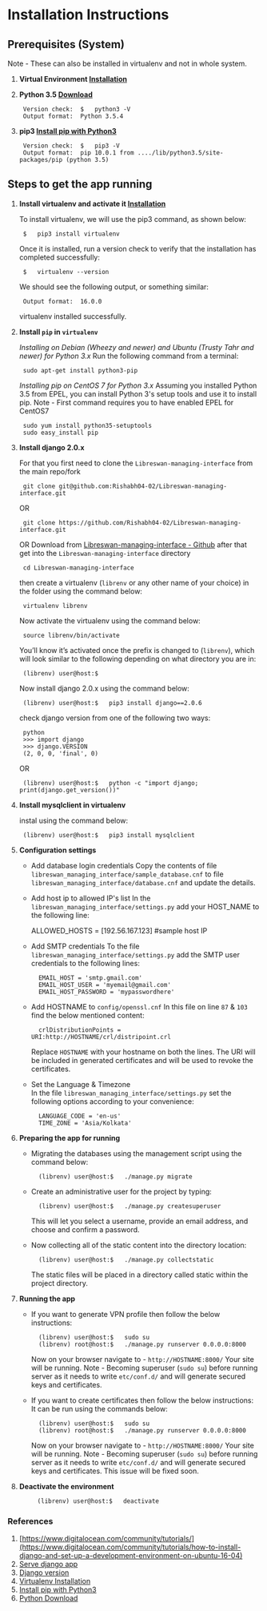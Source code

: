 # Installation Instructions

## Prerequisites (System)
Note - These can also be installed in virtualenv and not in whole system.

1. **Virtual Environment [Installation](https://virtualenv.pypa.io/en/stable/installation/)**

2. **Python 3.5 [Download](https://www.python.org/downloads/)**

		Version check:	$	python3 -V
		Output format:	Python 3.5.4

3. **pip3 [Install pip with Python3](https://stackoverflow.com/questions/6587507/how-to-install-pip-with-python-3)**

		Version check:	$	pip3 -V
		Output format:	pip 10.0.1 from ..../lib/python3.5/site-packages/pip (python 3.5)

## Steps to get the app running
1. **Install virtualenv and activate it [Installation](https://virtualenv.pypa.io/en/stable/installation/)**

	To install virtualenv, we will use the pip3 command, as shown below:

		$	pip3 install virtualenv
	Once it is installed, run a version check to verify that the installation has completed successfully:

		$	virtualenv --version
	We should see the following output, or something similar:

		Output format:	16.0.0
	virtualenv installed successfully.

2. **Install `pip` in `virtualenv`**

	*Installing on Debian (Wheezy and newer) and Ubuntu (Trusty Tahr and newer) for Python 3.x*
	Run the following command from a terminal:

		sudo apt-get install python3-pip

	*Installing pip on CentOS 7 for Python 3.x*
	Assuming you installed Python 3.5 from EPEL, you can install Python 3's setup tools and use it to install pip.
	Note - First command requires you to have enabled EPEL for CentOS7

		sudo yum install python35-setuptools
		sudo easy_install pip

3. **Install django 2.0.x**

	For that you first need to clone the `Libreswan-managing-interface` from the main repo/fork

		git clone git@github.com:Rishabh04-02/Libreswan-managing-interface.git
	OR

		git clone https://github.com/Rishabh04-02/Libreswan-managing-interface.git
	OR
	Download from [Libreswan-managing-interface - Github](https://github.com/Rishabh04-02/Libreswan-managing-interface)	after that get into the `Libreswan-managing-interface` directory
		
		cd Libreswan-managing-interface
	then create a virtualenv (`librenv` or any other name of your choice) in the folder using the command below:

		virtualenv librenv
	Now activate the virtualenv using the command below:

		source librenv/bin/activate
	You’ll know it’s activated once the prefix is changed to (`librenv`), which will look similar to the following depending on what directory you are in:

		(librenv) user@host:$
	Now install django 2.0.x using the command below:

		(librenv) user@host:$	pip3 install django==2.0.6
	check django version from one of the following two ways:

		python
		>>> import django
		>>> django.VERSION
		(2, 0, 0, 'final', 0)
	OR
		
		(librenv) user@host:$	python -c "import django; print(django.get_version())"

4. **Install mysqlclient in virtualenv**

	instal using the command below:

		(librenv) user@host:$	pip3 install mysqlclient

5. **Configuration settings**

	* Add database login credentials
	Copy the contents of file `libreswan_managing_interface/sample_database.cnf` to file `libreswan_managing_interface/database.cnf` and update the details.

	* Add host ip to allowed IP's list
	In the `libreswan_managing_interface/settings.py` add your HOST_NAME to the following line:

		ALLOWED_HOSTS = [192.56.167.123]	#sample host IP

	* Add SMTP credentials
	To the file `libreswan_managing_interface/settings.py` add the SMTP user credentials to the following lines:

		    EMAIL_HOST = 'smtp.gmail.com'
		    EMAIL_HOST_USER = 'myemail@gmail.com'
		    EMAIL_HOST_PASSWORD = 'mypasswordhere'

	* Add HOSTNAME to `config/openssl.cnf`
	In this file on line `87` & `103` find the below mentioned content:

		    crlDistributionPoints = URI:http://HOSTNAME/crl/distripoint.crl
		
		Replace `HOSTNAME` with your hostname on both the lines. The URI will be included in generated certificates and will be used to revoke the certificates.

	* Set the Language & Timezone 	
	In the file `libreswan_managing_interface/settings.py` set the following options according to your convenience:

			LANGUAGE_CODE = 'en-us'
			TIME_ZONE = 'Asia/Kolkata'

6. **Preparing the app for running**

	* Migrating the databases using the management script using the command below:

			(librenv) user@host:$	./manage.py migrate

	* Create an administrative user for the project by typing:

			(librenv) user@host:$	./manage.py createsuperuser
		This will let you select a username, provide an email address, and choose and confirm a password.

	* Now collecting all of the static content into the directory location:
		
			(librenv) user@host:$	./manage.py collectstatic
		The static files will be placed in a directory called static within the project directory.

7. **Running the app**

	* If you want to generate VPN profile then follow the below instructions:

			(librenv) user@host:$	sudo su
			(librenv) root@host:$	./manage.py runserver 0.0.0.0:8000

		Now on your browser navigate to - `http://HOSTNAME:8000/`
		Your site will be running.
		Note - Becoming superuser (`sudo su`) before running server as it needs to write `etc/conf.d/` and will generate secured keys and certificates.

	* If you want to create certificates then follow the below instructions:
	It can be run using the commands below:

			(librenv) user@host:$	sudo su
			(librenv) root@host:$	./manage.py runserver 0.0.0.0:8000

		Now on your browser navigate to - `http://HOSTNAME:8000/`
		Your site will be running.
		Note - Becoming superuser (`sudo su`) before running server as it needs to write `etc/conf.d/` and will generate secured keys and certificates. This issue will be fixed soon.

8. **Deactivate the environment**

			(librenv) user@host:$	deactivate

### References
1) [https://www.digitalocean.com/community/tutorials/](https://www.digitalocean.com/community/tutorials/how-to-install-django-and-set-up-a-development-environment-on-ubuntu-16-04)
2) [Serve django app](https://www.digitalocean.com/community/tutorials/how-to-serve-django-applications-with-apache-and-mod_wsgi-on-centos-7)
3) [Django version](https://stackoverflow.com/questions/6468397/how-to-check-django-version/6468505#6468505)
4) [Virtualenv Installation](https://virtualenv.pypa.io/en/stable/installation/)
5) [Install pip with Python3](https://stackoverflow.com/questions/6587507/how-to-install-pip-with-python-3)
6) [Python Download](https://www.python.org/downloads/)

